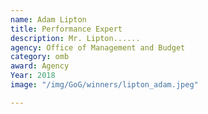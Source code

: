 ```yaml
---
name: Adam Lipton
title: Performance Expert
description: Mr. Lipton......
agency: Office of Management and Budget
category: omb
award: Agency
Year: 2018
image: "/img/GoG/winners/lipton_adam.jpeg"

---
```

